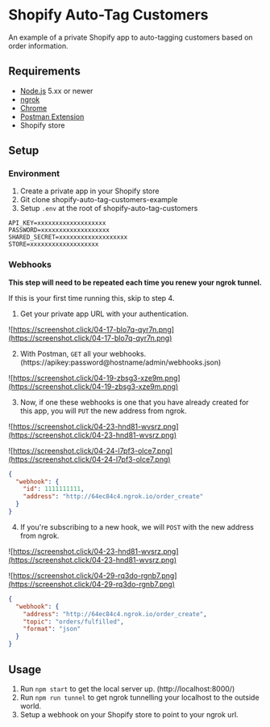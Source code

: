 # Shopify Auto-Tag Customers

An example of a private Shopify app to auto-tagging customers based on order information.

## Requirements

- [Node.js](https://nodejs.org/) 5.xx or newer
- [ngrok](https://ngrok.com/)
- [Chrome](https://www.google.com/chrome/)
- [Postman Extension](https://chrome.google.com/webstore/detail/postman/fhbjgbiflinjbdggehcddcbncdddomop)
- Shopify store

## Setup

### Environment

1. Create a private app in your Shopify store
2. Git clone shopify-auto-tag-customers-example
3. Setup `.env` at the root of shopify-auto-tag-customers

  ```
  API_KEY=xxxxxxxxxxxxxxxxxxx
  PASSWORD=xxxxxxxxxxxxxxxxxxx
  SHARED_SECRET=xxxxxxxxxxxxxxxxxxx
  STORE=xxxxxxxxxxxxxxxxxxx
  ```

### Webhooks

**This step will need to be repeated each time you renew your ngrok tunnel.**

If this is your first time running this, skip to step 4.

1. Get your private app URL with your authentication.

  ![https://screenshot.click/04-17-blo7q-qyr7n.png](https://screenshot.click/04-17-blo7q-qyr7n.png)

2. With Postman, `GET` all your webhooks. (https://apikey:password@hostname/admin/webhooks.json)

  ![https://screenshot.click/04-19-zbsg3-xze9m.png](https://screenshot.click/04-19-zbsg3-xze9m.png)
  
3. Now, if one these webhooks is one that you have already created for this app, you will `PUT` the new address from ngrok.

  ![https://screenshot.click/04-23-hnd81-wvsrz.png](https://screenshot.click/04-23-hnd81-wvsrz.png)
  
  ![https://screenshot.click/04-24-l7pf3-olce7.png](https://screenshot.click/04-24-l7pf3-olce7.png)
  
  ```json
  {
    "webhook": {
      "id": 1111111111,
      "address": "http://64ec84c4.ngrok.io/order_create"
    }
  }
  ```

4. If you're subscribing to a new hook, we will `POST` with the new address from ngrok.

  ![https://screenshot.click/04-23-hnd81-wvsrz.png](https://screenshot.click/04-23-hnd81-wvsrz.png)
  
  ![https://screenshot.click/04-29-rq3do-rgnb7.png](https://screenshot.click/04-29-rq3do-rgnb7.png)
  
  ```json
  {
    "webhook": {
      "address": "http://64ec84c4.ngrok.io/order_create",
      "topic": "orders/fulfilled",
      "format": "json"
    }
  }
  ```

## Usage

1. Run `npm start` to get the local server up. (http://localhost:8000/)
2. Run `npm run tunnel` to get ngrok tunnelling your localhost to the outside world.
3. Setup a webhook on your Shopify store to point to your ngrok url.
